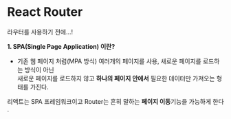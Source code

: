 # React Router
라우터를 사용하기 전에...!  
  
<strong>1. SPA(Single Page Application) 이란?  </strong>
   - 기존 웹 페이지 처럼(MPA 방식) 여러개의 페이지를 사용, 새로운 페이지를 로드하는 방식이 아닌  
     새로운 페이지를 로드하지 않고 <b>하나의 페이지 안에서</b> 필요한 데이터만 가져오는 형태를 가진다.  
  
리액트는 SPA 프레임워크이고 Router는 흔히 말하는 <b>페이지 이동</b>기능을 가능하게 한다 .
